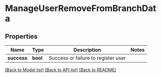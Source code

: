 # ManageUserRemoveFromBranchData

## Properties
Name | Type | Description | Notes
------------ | ------------- | ------------- | -------------
**success** | **bool** | Success or failure to register user | 

[[Back to Model list]](../README.md#documentation-for-models) [[Back to API list]](../README.md#documentation-for-api-endpoints) [[Back to README]](../README.md)


